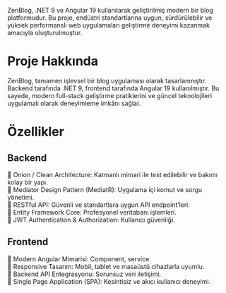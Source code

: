 ZenBlog, .NET 9 ve Angular 19 kullanılarak geliştirilmiş modern bir blog platformudur. Bu proje, endüstri standartlarına uygun, sürdürülebilir ve yüksek performanslı web uygulamaları geliştirme deneyimi kazanmak amacıyla oluşturulmuştur.

<h1>Proje Hakkında</h1>
ZenBlog, tamamen işlevsel bir blog uygulaması olarak tasarlanmıştır. Backend tarafında .NET 9, frontend tarafında Angular 19 kullanılmıştır. Bu sayede, modern full-stack geliştirme pratiklerini ve güncel teknolojileri uygulamalı olarak deneyimleme imkânı sağlar.

<h1>Özellikler</h1>
<h2>Backend</h2>
📌 Onion / Clean Architecture: Katmanlı mimari ile test edilebilir ve bakımı kolay bir yapı.<br>
📌 Mediator Design Pattern (MediatR): Uygulama içi komut ve sorgu yönetimi.<br>
📌 RESTful API: Güvenli ve standartlara uygun API endpoint’leri.<br>
📌 Entity Framework Core: Profesyonel veritabanı işlemleri.<br>
📌 JWT Authentication & Authorization: Kullanıcı güvenliği.<br>

<h2>Frontend</h2>

📌 Modern Angular Mimarisi: Component, service<br>
📌 Responsive Tasarım: Mobil, tablet ve masaüstü cihazlarla uyumlu.<br>
📌 Backend API Entegrasyonu: Sorunsuz veri iletişimi.<br>
📌 Single Page Application (SPA): Kesintisiz ve akıcı kullanıcı deneyimi.<br>

